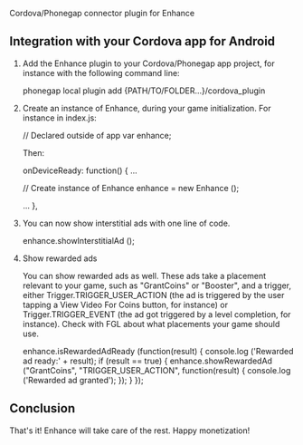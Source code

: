 Cordova/Phonegap connector plugin for Enhance

## Integration with your Cordova app for Android

1. Add the Enhance plugin to your Cordova/Phonegap app project, for instance with the following command line:

   phonegap local plugin add {PATH/TO/FOLDER...}/cordova_plugin

2. Create an instance of Enhance, during your game initialization. For instance in index.js:

   // Declared outside of app
   var enhance;

   Then:

   onDeviceReady: function() {
      ...

      // Create instance of Enhance
      enhance = new Enhance ();

      ...
   },

3. You can now show interstitial ads with one line of code.

   enhance.showInterstitialAd ();

4. Show rewarded ads

   You can show rewarded ads as well. These ads take a placement relevant to your game, such as "GrantCoins" or "Booster", and a trigger, either Trigger.TRIGGER_USER_ACTION (the ad is triggered by the user
   tapping a View Video For Coins button, for instance) or Trigger.TRIGGER_EVENT (the ad got triggered by a level completion, for instance). Check with FGL about what placements your game should use.

   enhance.isRewardedAdReady (function(result) {
      console.log ('Rewarded ad ready:' + result);
      if (result == true) {
         enhance.showRewardedAd ("GrantCoins", "TRIGGER_USER_ACTION", function(result) {
            console.log ('Rewarded ad granted');
         });
      }
   });

## Conclusion

That's it! Enhance will take care of the rest. Happy monetization!

